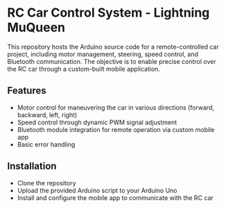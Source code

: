 # RC Car Control System - Lightning MuQueen

This repository hosts the Arduino source code for a remote-controlled car project, including motor management, steering, speed control, and Bluetooth communication. The objective is to enable precise control over the RC car through a custom-built mobile application.

## Features

- Motor control for maneuvering the car in various directions (forward, backward, left, right)
- Speed control through dynamic PWM signal adjustment
- Bluetooth module integration for remote operation via custom mobile app
- Basic error handling

## Installation

- Clone the repository
- Upload the provided Arduino script to your Arduino Uno
- Install and configure the mobile app to communicate with the RC car
